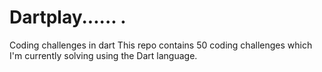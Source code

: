 # Dartplay......   .
Coding challenges in dart
This repo contains 50 coding challenges which I'm currently solving using the Dart language.
